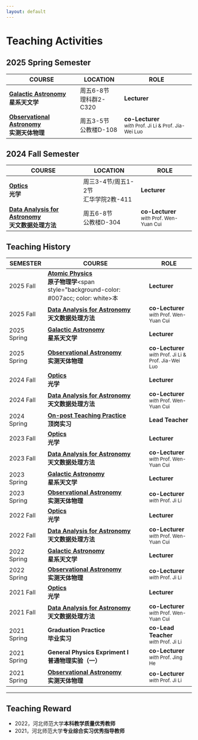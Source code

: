 ```yaml
---
layout: default
---
```


# Teaching Activities


## 2025 Spring Semester

COURSE | LOCATION | ROLE 
-------|----------|------
**[Galactic Astronomy](/teaching/Galaxy/)**<br>**星系天文学** | 周五6-8节<br>理科群2-C320 | **Lecturer**
**[Observational Astronomy](/teaching/ObsAstro/)**<br>**实测天体物理** | 周五3-5节<br>公教楼D-108 | **co-Lecturer** <small><br><i>with</i> Prof. Ji Li & Prof. Jia-Wei Luo

## 2024 Fall Semester

COURSE | LOCATION | ROLE 
-------|----------|------
**[Optics](/teaching/Optics/)**<br>**光学** |  周三3-4节/周五1-2节<br>汇华学院2教-411 | **Lecturer**
**[Data Analysis for Astronomy](/teaching/AstroData/)**<br>**天文数据处理方法** |  周五6-8节<br>公教楼D-304 | **co-Lecturer** <small><br><i>with</i> Prof. Wen-Yuan Cui

## Teaching History

SEMESTER | COURSE | ROLE 
---------|--------|------
2025 Fall   | **[Atomic Physics](/teaching/AtomicPhysics/)**<br>**原子物理学**<span style="background-color: #007acc; color: white>本</span> | **Lecturer** 
2025 Fall   | **[Data Analysis for Astronomy](/teaching/AstroData/)**<br>**天文数据处理方法** |  **co-Lecturer** <small><br><i>with</i> Prof. Wen-Yuan Cui
2025 Spring | **[Galactic Astronomy](/teaching/Galaxy/)**<br>**星系天文学** |  **Lecturer**
2025 Spring | **[Observational Astronomy](/teaching/ObsAstro/)**<br>**实测天体物理** | **co-Lecturer** <small><br><i>with</i> Prof. Ji Li & Prof. Jia-Wei Luo
2024 Fall   | **[Optics](/teaching/Optics/)**<br>**光学** | **Lecturer** 
2024 Fall   | **[Data Analysis for Astronomy](/teaching/AstroData/)**<br>**天文数据处理方法** |  **co-Lecturer** <small><br><i>with</i> Prof. Wen-Yuan Cui
2024 Spring | **[On-post Teaching Practice](/teaching/TeachPractice/)**<br>**顶岗实习** | **Lead Teacher**
2023 Fall   | **[Optics](/teaching/Optics/)**<br>**光学** | **Lecturer** 
2023 Fall   | **[Data Analysis for Astronomy](/teaching/AstroData/)**<br>**天文数据处理方法** |  **co-Lecturer** <small><br><i>with</i> Prof. Wen-Yuan Cui
2023 Spring | **[Galactic Astronomy](/teaching/Galaxy/)**<br>**星系天文学** |  **Lecturer**
2023 Spring | **[Observational Astronomy](/teaching/ObsAstro/)**<br>**实测天体物理** | **co-Lecturer** <small><br><i>with</i> Prof. Ji Li
2022 Fall   | **[Optics](/teaching/Optics/index.md)**<br>**光学** | **Lecturer** 
2022 Fall   | **[Data Analysis for Astronomy](/teaching/AstroData/)**<br>**天文数据处理方法** |  **co-Lecturer** <small><br><i>with</i> Prof. Wen-Yuan Cui
2022 Spring | **[Galactic Astronomy](/teaching/Galaxy/)**<br>**星系天文学** |  **Lecturer**
2022 Spring | **[Observational Astronomy](/teaching/ObsAstro/)**<br>**实测天体物理** | **co-Lecturer** <small><br><i>with</i> Prof. Ji Li
2021 Fall   | **[Optics](/teaching/Optics/index.md)**<br>**光学** | **Lecturer** 
2021 Fall   | **[Data Analysis for Astronomy](/teaching/AstroData/)**<br>**天文数据处理方法** |  **co-Lecturer** <small><br><i>with</i> Prof. Wen-Yuan Cui
2021 Spring | **Graduation Practice**<br>**毕业实习** | **co-Lead Teacher** <small><br><i>with</i> Prof. Ji Li
2021 Spring | **General Physics Expriment I**<br>**普通物理实验（一）** | **co-Lecturer** <small><br><i>with</i> Prof. Jing He
2021 Spring | **[Observational Astronomy](/teaching/ObsAstro/)**<br>**实测天体物理** | **co-Lecturer** <small><br><i>with</i> Prof. Ji Li

----

## Teaching Reward
* 2022，河北师范大学**本科教学质量优秀教师**
* 2021，河北师范大学**专业综合实习优秀指导教师**